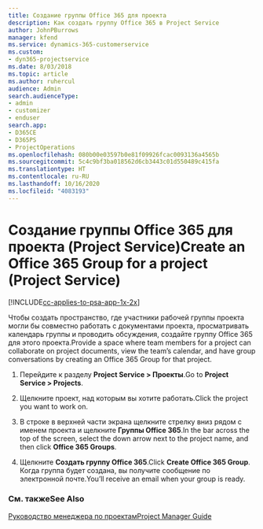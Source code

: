 ```yaml
---
title: Создание группы Office 365 для проекта
description: Как создать группу Office 365 в Project Service
author: JohnPBurrows
manager: kfend
ms.service: dynamics-365-customerservice
ms.custom:
- dyn365-projectservice
ms.date: 8/03/2018
ms.topic: article
ms.author: ruhercul
audience: Admin
search.audienceType:
- admin
- customizer
- enduser
search.app:
- D365CE
- D365PS
- ProjectOperations
ms.openlocfilehash: 080b00e03597b0e81f09926fcac0093136a4565b
ms.sourcegitcommit: 5c4c9bf3ba018562d6cb3443c01d550489c415fa
ms.translationtype: HT
ms.contentlocale: ru-RU
ms.lasthandoff: 10/16/2020
ms.locfileid: "4083193"
---
```

# <a name="create-an-office-365-group-for-a-project-project-service"></a><span data-ttu-id="6aedc-103">Создание группы Office 365 для проекта (Project Service)</span><span class="sxs-lookup"><span data-stu-id="6aedc-103">Create an Office 365 Group for a project (Project Service)</span></span>

[!INCLUDE[cc-applies-to-psa-app-1x-2x](../includes/cc-applies-to-psa-app-1x-2x.md)]

<span data-ttu-id="6aedc-104">Чтобы создать пространство, где участники рабочей группы проекта могли бы совместно работать с документами проекта, просматривать календарь группы и проводить обсуждения, создайте группу Office 365 для этого проекта.</span><span class="sxs-lookup"><span data-stu-id="6aedc-104">Provide a space where team members for a project can collaborate on project documents, view the team’s calendar, and have group conversations by creating an Office 365 Group for that project.</span></span>  
  
1.  <span data-ttu-id="6aedc-105">Перейдите к разделу **Project Service > Проекты**.</span><span class="sxs-lookup"><span data-stu-id="6aedc-105">Go to **Project Service > Projects**.</span></span>  
  
2.  <span data-ttu-id="6aedc-106">Щелкните проект, над которым вы хотите работать.</span><span class="sxs-lookup"><span data-stu-id="6aedc-106">Click the project you want to work on.</span></span>  
  
3.  <span data-ttu-id="6aedc-107">В строке в верхней части экрана щелкните стрелку вниз рядом с именем проекта и щелкните **Группы Office 365**.</span><span class="sxs-lookup"><span data-stu-id="6aedc-107">In the bar across the top of the screen, select the down arrow next to the project name, and then click **Office 365 Groups**.</span></span>  
  
4.  <span data-ttu-id="6aedc-108">Щелкните **Создать группу Office 365**.</span><span class="sxs-lookup"><span data-stu-id="6aedc-108">Click **Create Office 365 Group**.</span></span> <span data-ttu-id="6aedc-109">Когда группа будет создана, вы получите сообщение по электронной почте.</span><span class="sxs-lookup"><span data-stu-id="6aedc-109">You’ll receive an email when your group is ready.</span></span>  
  
### <a name="see-also"></a><span data-ttu-id="6aedc-110">См. также</span><span class="sxs-lookup"><span data-stu-id="6aedc-110">See Also</span></span>  
 [<span data-ttu-id="6aedc-111">Руководство менеджера по проектам</span><span class="sxs-lookup"><span data-stu-id="6aedc-111">Project Manager Guide</span></span>](../psa/project-manager-guide.md)
